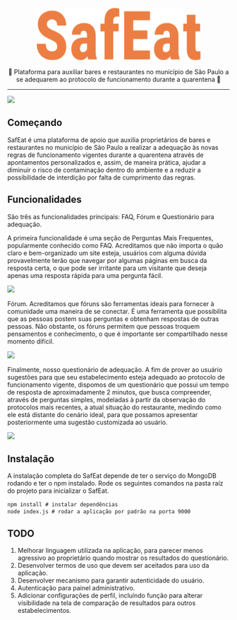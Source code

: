 <br />
<p align="center">
  <img src="/src/assets/img/logo.svg" width="372" height="120" /><br />
</p>
<p align="center">
  🍔 Plataforma para auxiliar bares e restaurantes no município de São Paulo a se adequarem ao protocolo de funcionamento durante a quarentena 🍔
</p>

---

![](platform.gif)

## Começando
SafEat é uma plataforma de apoio que auxilia proprietários de bares e restaurantes no município de São Paulo a realizar a adequação às novas regras de funcionamento vigentes durante a quarentena através de apontamentos personalizados e, assim, de maneira prática, ajudar a diminuir o risco de contaminação dentro do ambiente e a reduzir a possibilidade de interdição por falta de cumprimento das regras.

## Funcionalidades
São três as funcionalidades principais: FAQ, Fórum e Questionário para adequação.

A primeira funcionalidade é uma seção de Perguntas Mais Frequentes, popularmente conhecido como FAQ. Acreditamos que não importa o quão claro e bem-organizado um site esteja, usuários com alguma dúvida provavelmente terão que navegar por algumas páginas em busca da resposta certa, o que pode ser irritante para um visitante que deseja apenas uma resposta rápida para uma pergunta fácil.

![](faq.gif)

Fórum. Acreditamos que fóruns são ferramentas ideais para fornecer à comunidade uma maneira de se conectar. É uma ferramenta que possibilita que as pessoas postem suas perguntas e obtenham respostas de outras pessoas. Não obstante, os fóruns permitem que pessoas troquem pensamentos e conhecimento, o que é importante ser compartilhado nesse momento difícil. 

![](forum.gif)

Finalmente, nosso questionário de adequação. A fim de prover ao usuário sugestões para que seu estabelecimento esteja adequado ao protocolo de funcionamento vigente, dispomos de um questionário que possui um tempo de resposta de aproximadamente 2 minutos, que busca compreender, através de perguntas simples, modeladas à partir da observação do protocolos mais recentes, a atual situação do restaurante, medindo como ele está distante do cenário ideal, para que possamos apresentar posteriormente uma sugestão customizada ao usuário.

![](form.gif)

## Instalação
A instalação completa do SafEat depende de ter o serviço do MongoDB rodando e ter o npm instalado. Rode os seguintes comandos na pasta raíz do projeto para inicializar o SafEat.

```
npm install # instalar dependências
node index.js # rodar a aplicação por padrão na porta 9000
```

## TODO
1. Melhorar linguagem utilizada na aplicação, para parecer menos agressivo ao proprietário quando mostrar os resultados do questionário.
2. Desenvolver termos de uso que devem ser aceitados para uso da aplicação.
3. Desenvolver mecanismo para garantir autenticidade do usuário.
4. Autenticação para painel administrativo.
5. Adicionar configurações de perfil, incluíndo função para alterar visibilidade na tela de comparação de resultados para outros estabelecimentos.